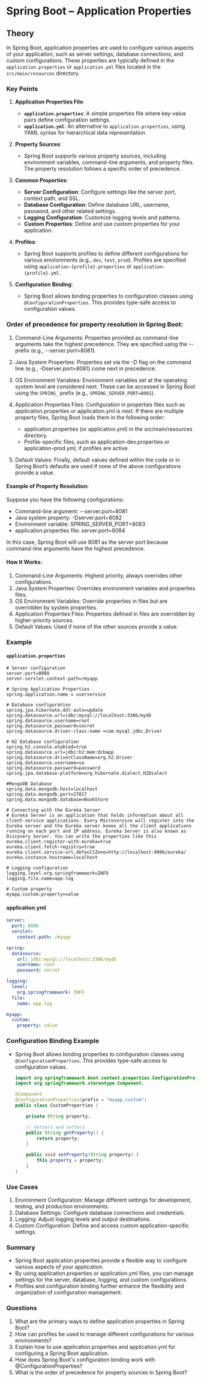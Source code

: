 # Spring Boot – Application Properties

## Theory

In Spring Boot, application properties are used to configure various aspects of your application, such as server settings, database connections, and custom configurations. These properties are typically defined in the `application.properties` or `application.yml` files located in the `src/main/resources` directory.

### Key Points

1. **Application Properties File**:

   - **`application.properties`**: A simple properties file where key-value pairs define configuration settings.
   - **`application.yml`**: An alternative to `application.properties`, using YAML syntax for hierarchical data representation.

2. **Property Sources**:

   - Spring Boot supports various property sources, including environment variables, command-line arguments, and property files. The property resolution follows a specific order of precedence.

3. **Common Properties**:

   - **Server Configuration**: Configure settings like the server port, context path, and SSL.
   - **Database Configuration**: Define database URL, username, password, and other related settings.
   - **Logging Configuration**: Customize logging levels and patterns.
   - **Custom Properties**: Define and use custom properties for your application.

4. **Profiles**:

   - Spring Boot supports profiles to define different configurations for various environments (e.g., `dev`, `test`, `prod`). Profiles are specified using `application-{profile}.properties` or `application-{profile}.yml`.

5. **Configuration Binding**:
   - Spring Boot allows binding properties to configuration classes using `@ConfigurationProperties`. This provides type-safe access to configuration values.

### Order of precedence for property resolution in Spring Boot:

1. Command-Line Arguments: Properties provided as command-line arguments take the highest precedence. They are specified using the -- prefix (e.g., --server.port=8081).

2. Java System Properties: Properties set via the -D flag on the command line (e.g., -Dserver.port=8081) come next in precedence.

3. OS Environment Variables: Environment variables set at the operating system level are considered next. These can be accessed in Spring Boot using the `SPRING_` prefix (e.g., `SPRING_SERVER_PORT=8081`).

4. Application Properties Files: Configuration in properties files such as application.properties or application.yml is next. If there are multiple property files, Spring Boot loads them in the following order:

   - application.properties (or application.yml) in the src/main/resources directory.
   - Profile-specific files, such as application-dev.properties or application-prod.yml, if profiles are active.

5. Default Values: Finally, default values defined within the code or in Spring Boot’s defaults are used if none of the above configurations provide a value.

#### Example of Property Resolution:

Suppose you have the following configurations:

- Command-line argument: --server.port=8081
- Java system property: -Dserver.port=8082
- Environment variable: SPRING_SERVER_PORT=8083
- application.properties file: server.port=8084

In this case, Spring Boot will use 8081 as the server port because command-line arguments have the highest precedence.

#### How It Works:

1. Command-Line Arguments: Highest priority, always overrides other configurations.
2. Java System Properties: Overrides environment variables and properties files.
3. OS Environment Variables: Override properties in files but are overridden by system properties.
4. Application Properties Files: Properties defined in files are overridden by higher-priority sources.
5. Default Values: Used if none of the other sources provide a value.

### Example

#### `application.properties`

```properties
# Server configuration
server.port=8080
server.servlet.context-path=/myapp

# Spring Application Properties
spring.application.name = userservice

# Database configuration
spring.jpa.hibernate.ddl-auto=update
spring.datasource.url=jdbc:mysql://localhost:3306/mydb
spring.datasource.username=root
spring.datasource.password=secret
spring.datasource.driver-class-name =com.mysql.jdbc.Driver

# H2 Database configuration
spring.h2.console.enabled=true
spring.datasource.url=jdbc:h2:mem:dcbapp
spring.datasource.driverClassName=org.h2.Driver
spring.datasource.username=sa
spring.datasource.password=password
spring.jpa.database-platform=org.hibernate.dialect.H2Dialect

#MongoDB Database
spring.data.mongodb.host=localhost
spring.data.mongodb.port=27017
spring.data.mongodb.database=BookStore

# Connecting with the Eureka Server
# Eureka Server is an application that holds information about all client-service applications. Every Microservice will register into the Eureka server and the Eureka server knows all the client applications running on each port and IP address. Eureka Server is also known as Discovery Server. You can write the properties like this
eureka.client.register-with-eureka=true
eureka.client.fetch-registry=true
eureka.client.service-url.defaultZone=http://localhost:9096/eureka/
eureka.instance.hostname=localhost

# Logging configuration
logging.level.org.springframework=INFO
logging.file.name=app.log

# Custom property
myapp.custom.property=value
```

#### application.yml

```yaml
server:
  port: 8080
  servlet:
    context-path: /myapp

spring:
  datasource:
    url: jdbc:mysql://localhost:3306/mydb
    username: root
    password: secret

logging:
  level:
    org.springframework: INFO
  file:
    name: app.log

myapp:
  custom:
    property: value
```

### Configuration Binding Example

- Spring Boot allows binding properties to configuration classes using `@ConfigurationProperties`. This provides type-safe access to configuration values.

  ```java
  import org.springframework.boot.context.properties.ConfigurationProperties;
  import org.springframework.stereotype.Component;

  @Component
  @ConfigurationProperties(prefix = "myapp.custom")
  public class CustomProperties {

      private String property;

      // Getters and setters
      public String getProperty() {
          return property;
      }

      public void setProperty(String property) {
          this.property = property;
      }
  }
  ```

### Use Cases

1. Environment Configuration: Manage different settings for development, testing, and production environments.
2. Database Settings: Configure database connections and credentials.
3. Logging: Adjust logging levels and output destinations.
4. Custom Configuration: Define and access custom application-specific settings.

### Summary

- Spring Boot application properties provide a flexible way to configure various aspects of your application.
- By using application.properties or application.yml files, you can manage settings for the server, database, logging, and custom configurations.
- Profiles and configuration binding further enhance the flexibility and organization of configuration management.

### Questions

1. What are the primary ways to define application properties in Spring Boot?
2. How can profiles be used to manage different configurations for various environments?
3. Explain how to use application.properties and application.yml for configuring a Spring Boot application.
4. How does Spring Boot's configuration binding work with @ConfigurationProperties?
5. What is the order of precedence for property sources in Spring Boot?
